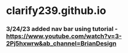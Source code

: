 # clarify239.github.io

### 3/24/23 added nav bar using tutorial - https://www.youtube.com/watch?v=3-2Pj5hxwrw&ab_channel=BrianDesign